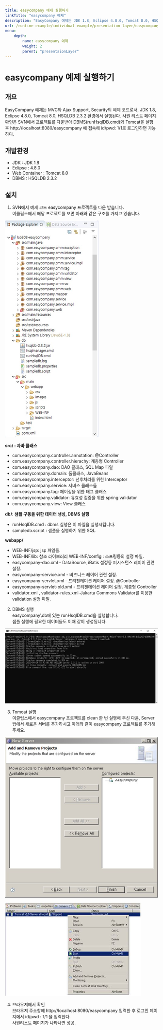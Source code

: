 ```yaml
---
title: easycompany 예제 실행하기
linkTitle: "easycompany 예제"
description: "EasyCompany 예제는 JDK 1.8, Eclipse 4.8.0, Tomcat 8.0, HSQLDB 2.3.2 환경에서 실행되며, SVN에서 프로젝트를 다운받아 DBMS(runHsqlDB.cmd)와 Tomcat을 실행 후 http://localhost:8080/easycompany 에 접속해 id/pwd: 1/1로 로그인하면 사원 리스트 페이지를 확인할 수 있다."
url: /runtime-example/individual-example/presentation-layer/easycompany-example/
menu:
    depth:
        name: easycompany 예제
        weight: 2
        parent: "presentaionLayer"
---
```

# easycompany 예제 실행하기

## 개요

EasyCompany 예제는 MVC와 Ajax Support, Security의 예제 코드로서, JDK 1.8, Eclipse 4.8.0, Tomcat 8.0, HSQLDB 2.3.2 환경에서 실행된다. 사원 리스트 페이지 확인은 SVN에서 프로젝트를 다운받아 DBMS(runHsqlDB.cmd)와 Tomcat을 실행 후 http://localhost:8080/easycompany 에 접속해 id/pwd: 1/1로 로그인하면 가능하다.

## 개발환경

- JDK : JDK 1.8
- Eclipse : 4.8.0
- Web Container : Tomcat 8.0
- DBMS : HSQLDB 2.3.2

## 설치

1. SVN에서 예제 코드 easycompany 프로젝트를 다운 받습니다.  
이클립스에서 해당 프로젝트를 보면 아래와 같은 구조를 가지고 있습니다.  

![projectexplore](./images/projectexplore.jpg)

**src/ : 자바 클래스**  
- com.easycompany.controller.annotation: @Controller
- com.easycompany.controller.hierachy: 계층형 Controller
- com.easycompany.dao: DAO 클래스, SQL Map 파일
- com.easycompany.domain: 폼클래스, JavaBeans
- com.easycompany.interceptor: 선후처리를 위한 Interceptor
- com.easycompany.service: 서비스 클래스들
- com.easycompany.tag: 페이징을 위한 태그 클래스
- com.easycompany.validator: 유효성 검증을 위한 spring validator
- com.easycompany.view: View 클래스

**db/: 샘플 구동을 위한 데이터 생성, DBMS 실행**  
- runHsqlDB.cmd : dbms 실행은 이 파일을 실행시킵니다.
- sampledb.script : 샘플을 실행하기 위한 SQL.

**webapp/**  
- WEB-INF/jsp: jsp 파일들.
- WEB-INF/lib: 참조 라이브러리 WEB-INF/config : 스프링등의 설정 파일.
- easycompany-dao.xml - DataSource, iBatis 설정등 퍼시스턴스 레이어 관련 설정.
- easycompany-service.xml - 비즈니스 레이어 관련 설정.
- easycompany-servlet.xml - 프리젠테이션 레이어 설정. @Controller
- easycompany-servlet-old.xml - 프리젠테이션 레이어 설정. 계층형 Controller
- validator.xml , validator-rules.xml-Jakarta Commons Validator를 이용한 validation 설정 파일.

2. DBMS 실행  
easycompany\db에 있는 runHsqlDB.cmd을 실행합니다.  
샘플 실행에 필요한 데이터들도 이때 같이 생성됩니다.

![hsqldb](./images/hsqldb.jpg)

3. Tomcat 실행  
이클립스에서 easycompany 프로젝트를 clean 한 번 실행해 주신 다음,
Server 탭에서 새로운 서버를 추가하시고 아래와 같이 easycompany 프로젝트를 추가해 주세요.

![newserver](./images/newserver.jpg)

![serverstart](./images/serverstart.jpg)

4. 브라우져에서 확인  
브라우져 주소창에 http://localhost:8080/easycompany 입력한 후 로그인 페이지에서 id/pwd : 1/1 을 입력한다.  
사원리스트 페이지가 나타나면 성공.
